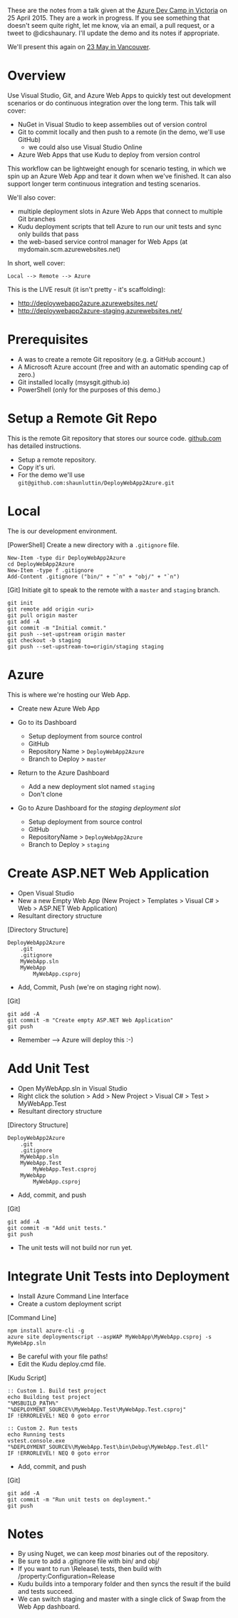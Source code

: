 These are the notes from a talk given at the [Azure Dev Camp in Victoria](http://www.meetup.com/Victoria-App-Developer/events/221644488/) on 25 April 2015. They are a work in progress. If you see something that doesn't seem quite right, let me know, via an email, a pull request, or a tweet to @dicshaunary. I'll update the demo and its notes if appropriate. 

We'll present this again on [23 May in Vancouver](http://www.meetup.com/Vancouver-Windows-Platform-Developers-Group/events/221830707/).

# Overview

Use Visual Studio, Git, and Azure Web Apps to quickly test out development scenarios or do continuous integration over the long term. This talk will cover: 

* NuGet in Visual Studio to keep assemblies out of version control
* Git to commit locally and then push to a remote (in the demo, we'll use GitHub)
    * we could also use Visual Studio Online 
* Azure Web Apps that use Kudu to deploy from version control

This workflow can be lightweight enough for scenario testing, in which we spin up an Azure Web App and tear it down when we've finished. It can also support longer term continuous integration and testing scenarios. 

We'll also cover:

* multiple deployment slots in Azure Web Apps that connect to multiple Git branches
* Kudu deployment scripts that tell Azure to run our unit tests and sync only builds that pass
* the web-based service control manager for Web Apps (at mydomain.scm.azurewebsites.net)

In short, well cover:

    Local --> Remote --> Azure

This is the LIVE result (it isn't pretty - it's scaffolding):

* http://deploywebapp2azure.azurewebsites.net/
* http://deploywebapp2azure-staging.azurewebsites.net/

# Prerequisites

* A was to create a remote Git repository (e.g. a GitHub account.) 
* A Microsoft Azure account (free and with an automatic spending cap of zero.)
* Git installed locally (msysgit.github.io)
* PowerShell (only for the purposes of this demo.)

# Setup a Remote Git Repo

This is the remote Git repository that stores our source code. [github.com]() has detailed instructions.

* Setup a remote repository. 
* Copy it's uri.
* For the demo we'll use `git@github.com:shaunluttin/DeployWebApp2Azure.git`

# Local

The is our development environment.

[PowerShell] Create a new directory with a `.gitignore` file.

    New-Item -type dir DeployWebApp2Azure
    cd DeployWebApp2Azure
    New-Item -type f .gitignore
    Add-Content .gitignore ("bin/" + "`n" + "obj/" + "`n")
    
[Git] Initiate git to speak to the remote with a `master` and `staging` branch.

    git init
    git remote add origin <uri>
    git pull origin master
    git add -A
    git commit -m "Initial commit."
    git push --set-upstream origin master
    git checkout -b staging
    git push --set-upstream-to=origin/staging staging

# Azure

This is where we're hosting our Web App.

* Create new Azure Web App

* Go to its Dashboard 
    * Setup deployment from source control
    * GitHub
    * Repository Name > `DeployWebApp2Azure`
    * Branch to Deploy > `master`

* Return to the Azure Dashboard
    * Add a new deployment slot named `staging`
    * Don't clone

* Go to Azure Dashboard for the *staging deployment slot*
    * Setup deployment from source control
    * GitHub
    * RepositoryName > `DeployWebApp2Azure`
    * Branch to Deploy > `staging`

# Create ASP.NET Web Application

* Open Visual Studio
* New a new Empty Web App (New Project > Templates > Visual C# > Web > ASP.NET Web Application)
* Resultant directory structure

[Directory Structure]

    DeployWebApp2Azure
        .git
        .gitignore
        MyWebApp.sln
        MyWebApp
            MyWebApp.csproj
            
* Add, Commit, Push (we're on staging right now).

[Git]

    git add -A
    git commit -m "Create empty ASP.NET Web Application"
    git push

* Remember --> Azure will deploy this :-)

# Add Unit Test 

* Open MyWebApp.sln in Visual Studio
* Right click the solution > Add > New Project > Visual C# > Test > MyWebApp.Test
* Resultant directory structure

[Directory Structure]

    DeployWebApp2Azure
        .git
        .gitignore
        MyWebApp.sln
        MyWebApp.Test
            MyWebApp.Test.csproj
        MyWebApp
            MyWebApp.csproj
    
* Add, commit, and push

[Git]

    git add -A
    git commit -m "Add unit tests."
    git push

* The unit tests will not build nor run yet. 

# Integrate Unit Tests into Deployment

* Install Azure Command Line Interface
* Create a custom deployment script

[Command Line]

    npm install azure-cli -g
    azure site deploymentscript --aspWAP MyWebApp\MyWebApp.csproj -s MyWebApp.sln

* Be careful with your file paths!
* Edit the Kudu deploy.cmd file.

[Kudu Script]

    :: Custom 1. Build test project
    echo Building test project
    "%MSBUILD_PATH%" "%DEPLOYMENT_SOURCE%\MyWebApp.Test\MyWebApp.Test.csproj"
    IF !ERRORLEVEL! NEQ 0 goto error

    :: Custom 2. Run tests
    echo Running tests
    vstest.console.exe "%DEPLOYMENT_SOURCE%\MyWebApp.Test\bin\Debug\MyWebApp.Test.dll"
    IF !ERRORLEVEL! NEQ 0 goto error

* Add, commit, and push

[Git]

    git add -A
    git commit -m "Run unit tests on deployment."
    git push

# Notes

* By using Nuget, we can keep *most* binaries out of the repository.
* Be sure to add a .gitignore file with bin/ and obj/
* If you want to run \Release\ tests, then build with /property:Configuration=Release
* Kudu builds into a temporary folder and then syncs the result if the build and tests succeed.
* We can switch staging and master with a single click of Swap from the Web App dashboard.
